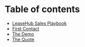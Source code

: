 # Table of contents

* [LeaseHub Sales Playbook](README.md)
* [First Contact](first-contact.md)
* [The Demo](the-demo.md)
* [The Quote](the-quote.md)
